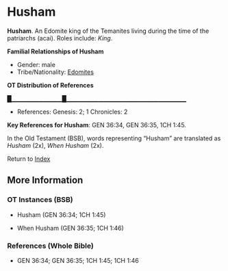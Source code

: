 # Husham
**Husham**. 
An Edomite king of the Temanites living during the time of the patriarchs (acai). 
Roles include: 
_King_. 




**Familial Relationships of Husham**


* Gender: male
* Tribe/Nationality: [Edomites](../../../groups/md/acai/Edom.md)


**OT Distribution of References**

█▁▁▁▁▁▁▁▁▁▁▁█▁▁▁▁▁▁▁▁▁▁▁▁▁▁▁▁▁▁▁▁▁▁▁▁▁▁
* References: Genesis: 2; 1 Chronicles: 2



**Key References for Husham**: 
GEN 36:34, GEN 36:35, 1CH 1:45. 


In the Old Testament (BSB), words representing “Husham” are translated as 
*Husham* (2x), *When Husham* (2x). 




Return to [Index](00-Index.md)

## More Information

### OT Instances (BSB)

* Husham (GEN 36:34; 1CH 1:45)

* When Husham (GEN 36:35; 1CH 1:46)



### References (Whole Bible)

* GEN 36:34; GEN 36:35; 1CH 1:45; 1CH 1:46



